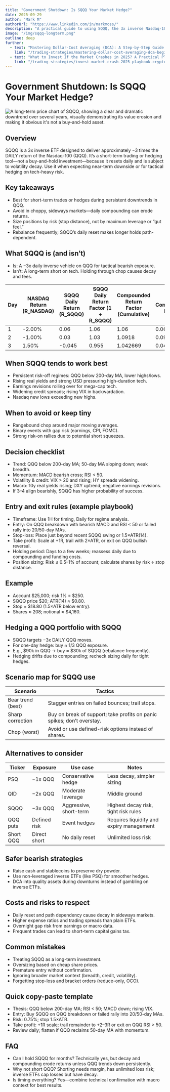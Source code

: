 ```yaml
---
title: "Government Shutdown: Is SQQQ Your Market Hedge?"
date: 2025-09-29
author: "Mark M"
authorUrl: "https://www.linkedin.com/in/markmoss/"
description: "A practical guide to using SQQQ, the 3x inverse Nasdaq-100 ETF, as a tactical short-term hedge or trading tool during market downturns, with key rules, scenario analysis, and risk management tips."
image: "/img/sqqq-longterm.png"
outline: deep
further:
  - text: "Mastering Dollar-Cost Averaging (DCA): A Step-by-Step Guide for Beginners"
    link: "/trading-strategies/mastering-dollar-cost-averaging-dca-beginners-guide"
  - text: "What to Invest If the Market Crashes in 2025? A Practical Playbook for Crypto, RWAs, and Traditional Assets"
    link: "/trading-strategies/invest-market-crash-2025-playbook-crypto-rwas-traditional-assets"
---
```

# Government Shutdown: Is SQQQ Your Market Hedge?

![A long-term price chart of SQQQ, showing a clear and dramatic downtrend over several years, visually demonstrating its value erosion and making it obvious it's not a buy-and-hold asset.](/img/sqqq-longterm.png)

## Overview
SQQQ is a 3x inverse ETF designed to deliver approximately −3 times the DAILY return of the Nasdaq-100 (QQQ). It’s a short-term trading or hedging tool—not a buy-and-hold investment—because it resets daily and is subject to volatility decay. Use it when expecting near-term downside or for tactical hedging on tech-heavy risk.

## Key takeaways
- Best for short-term trades or hedges during persistent downtrends in QQQ.
- Avoid in choppy, sideways markets—daily compounding can erode returns.
- Size positions by risk (stop distance), not by maximum leverage or “gut feel.”
- Rebalance frequently; SQQQ’s daily reset makes longer holds path-dependent.

## What SQQQ is (and isn’t)
- Is: A −3x daily inverse vehicle on QQQ for tactical bearish exposure.
- Isn’t: A long-term short on tech. Holding through chop causes decay and fees.

| Day | NASDAQ Return (R_NASDAQ) | SQQQ Daily Return (R_SQQQ) | SQQQ Daily Return Factor (1 + R_SQQQ) | Compounded Return Factor (Cumulative) | Total Compounded Return |
|-----|--------------------------|----------------------------|---------------------------------------|---------------------------------------|------------------------|
| 1   | -2.00%                   | 0.06                       | 1.06                                  | 1.06                                  | 0.06                   |
| 2   | -1.00%                   | 0.03                       | 1.03                                  | 1.0918                                | 0.0918                 |
| 3   | 1.50%                    | -0.045                     | 0.955                                 | 1.042669                              | 0.042669               |

## When SQQQ tends to work best
- Persistent risk-off regimes: QQQ below 200-day MA, lower highs/lows.
- Rising real yields and strong USD pressuring high-duration tech.
- Earnings revisions rolling over for mega-cap tech.
- Widening credit spreads; rising VIX in backwardation.
- Nasdaq new lows exceeding new highs.

## When to avoid or keep tiny
- Rangebound chop around major moving averages.
- Binary events with gap risk (earnings, CPI, FOMC).
- Strong risk-on rallies due to potential short squeezes.

## Decision checklist
- Trend: QQQ below 200-day MA; 50-day MA sloping down; weak breadth.
- Momentum: MACD bearish cross; RSI < 50.
- Volatility & credit: VIX > 20 and rising; HY spreads widening.
- Macro: 10y real yields rising; DXY uptrend; negative earnings revisions.
- If 3–4 align bearishly, SQQQ has higher probability of success.

## Entry and exit rules (example playbook)
- Timeframe: Use 1H for timing, Daily for regime analysis.
- Entry: On QQQ breakdown with bearish MACD and RSI < 50 or failed rally into 20/50-day MAs.
- Stop-loss: Place just beyond recent SQQQ swing or 1.5×ATR(14).
- Take profit: Scale at +1R, trail with 2×ATR, or exit on QQQ bullish reversal.
- Holding period: Days to a few weeks; reassess daily due to compounding and funding costs.
- Position sizing: Risk ≤ 0.5–1% of account; calculate shares by risk ÷ stop distance.

## Example
- Account $25,000; risk 1% = $250.
- SQQQ price $20; ATR(14) ≈ $0.80.
- Stop = $18.80 (1.5×ATR below entry).
- Shares ≈ 208; notional ≈ $4,160.

## Hedging a QQQ portfolio with SQQQ
- SQQQ targets −3x DAILY QQQ moves.
- For one-day hedge: buy ≈ 1/3 QQQ exposure.
- E.g., $90k in QQQ → buy ≈ $30k of SQQQ (rebalance frequently).
- Hedging drifts due to compounding; recheck sizing daily for tight hedges.

## Scenario map for SQQQ use
| Scenario          | Tactics                                        |
|-------------------|------------------------------------------------|
| Bear trend (best) | Stagger entries on failed bounces; trail stops. |
| Sharp correction  | Buy on break of support; take profits on panic spikes; don’t overstay. |
| Chop (worst)      | Avoid or use defined-risk options instead of shares. |

## Alternatives to consider
| Ticker | Exposure     | Use case         | Notes                          |
|--------|--------------|------------------|-------------------------------|
| PSQ    | −1x QQQ      | Conservative hedge | Less decay, simpler sizing     |
| QID    | −2x QQQ      | Moderate leverage  | Middle ground                  |
| SQQQ   | −3x QQQ      | Aggressive, short-term | Highest decay risk, tight risk rules |
| QQQ puts | Defined risk | Event hedges     | Requires liquidity and expiry management |
| Short QQQ | Direct short| No daily reset    | Unlimited loss risk            |

## Safer bearish strategies
- Raise cash and stablecoins to preserve dry powder.
- Use non-leveraged inverse ETFs (like PSQ) for smoother hedges.
- DCA into quality assets during downturns instead of gambling on inverse ETFs.

## Costs and risks to respect
- Daily reset and path dependency cause decay in sideways markets.
- Higher expense ratios and trading spreads than plain ETFs.
- Overnight gap risk from earnings or macro data.
- Frequent trades can lead to short-term capital gains tax.

## Common mistakes
- Treating SQQQ as a long-term investment.
- Oversizing based on cheap share prices.
- Premature entry without confirmation.
- Ignoring broader market context (breadth, credit, volatility).
- Forgetting stop-loss and bracket orders (reduce-only, OCO).

## Quick copy-paste template
- Thesis: QQQ below 200-day MA; RSI < 50; MACD down; rising VIX.
- Entry: Buy SQQQ on QQQ breakdown or failed rally into 20/50-day MAs.
- Risk: 0.75%; stop 1.5×ATR.
- Take profit: +1R scale; trail remainder to +2–3R or exit on QQQ RSI > 50.
- Review daily; flatten if QQQ reclaims 50-day MA with momentum.

## FAQ
- Can I hold SQQQ for months? Technically yes, but decay and compounding erode returns unless QQQ trends down persistently.
- Why not short QQQ? Shorting needs margin, has unlimited loss risk; inverse ETFs cap losses but have decay.
- Is timing everything? Yes—combine technical confirmation with macro context for best results.
